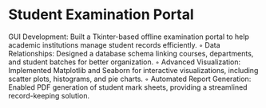 # Student Examination Portal

GUI Development: Built a Tkinter-based offline examination portal to help academic institutions manage
student records efficiently.
◦ Data Relationships: Designed a database schema linking courses, departments, and student batches for better
organization.
◦ Advanced Visualization: Implemented Matplotlib and Seaborn for interactive visualizations, including scatter
plots, histograms, and pie charts.
◦ Automated Report Generation: Enabled PDF generation of student mark sheets, providing a streamlined
record-keeping solution.
